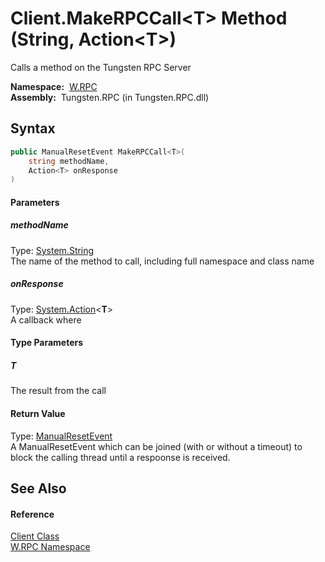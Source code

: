 Client.MakeRPCCall&lt;T> Method (String, Action&lt;T>)
======================================================
  Calls a method on the Tungsten RPC Server

  **Namespace:**  [W.RPC][1]  
  **Assembly:**  Tungsten.RPC (in Tungsten.RPC.dll)

Syntax
------

```csharp
public ManualResetEvent MakeRPCCall<T>(
	string methodName,
	Action<T> onResponse
)

```

#### Parameters

##### *methodName*
Type: [System.String][2]  
The name of the method to call, including full namespace and class name

##### *onResponse*
Type: [System.Action][3]&lt;**T**>  
A callback where

#### Type Parameters

##### *T*
The result from the call

#### Return Value
Type: [ManualResetEvent][4]  
A ManualResetEvent which can be joined (with or without a timeout) to block the calling thread until a respoonse is received.

See Also
--------

#### Reference
[Client Class][5]  
[W.RPC Namespace][1]  

[1]: ../README.md
[2]: http://msdn.microsoft.com/en-us/library/s1wwdcbf
[3]: http://msdn.microsoft.com/en-us/library/018hxwa8
[4]: http://msdn.microsoft.com/en-us/library/2ssskfws
[5]: README.md
[6]: ../../_icons/Help.png